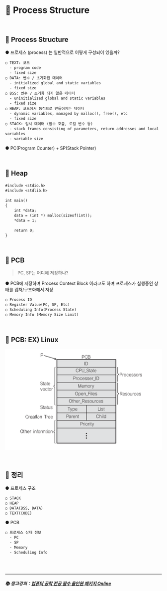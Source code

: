 # 🔑 Process Structure

<br>

## 📌 Process Structure

● 프로세스 (process) 는 일반적으로 어떻게 구성되어 있을까?
```
○ TEXT: 코드
  - program code
  - fixed size
○ DATA: 변수 / 초기화된 데이터
  - initialized global and static variables
  - fixed size
○ BSS: 변수 / 초기화 되지 않은 데이터
  - uninitialized global and static variables
  - fixed size
○ HEAP: 코드에서 동적으로 만들어지는 데이터
  - dynamic variables, managed by malloc(), free(), etc
  - fixed size
○ STACK: 임시 데이터 (함수 호출, 로컬 변수 등)
  - stack frames consisting of parameters, return addresses and local variables
  - variable size
```
● PC(Program Counter) + SP(Stack Pointer)<br>

<br>

## 📌 Heap
```
#include <stdio.h>
#include <stdlib.h>

int main()
{
    int *data;
    data = (int *) malloc(sizeof(int));
    *data = 1;

    return 0;
}
```

<br>

## 📌 PCB
> PC, SP는 어디에 저장하나?

● PCB에 저장하며 Process Context Block 이라고도 하며 프로세스가 실행중인 상태를 캡쳐/구조화해서 저장
```
○ Process ID
○ Register Value(PC, SP, Etc)
○ Scheduling Info(Process State)
○ Memory Info (Memory Size Limit)
```

<br>

## 📌 PCB: EX) Linux

![PCB](./image/pcb.png)

<br>

## 📌 정리

● 프로세스 구조
```
○ STACK
○ HEAP
○ DATA(BSS, DATA)
○ TEXT(CODE)
```
● PCB
```
○ 프로세스 상태 정보
  - PC
  - SP
  - Memory
  - Scheduling Info
```


<br>
<br>

---

##### 📚 참고강의：[컴퓨터 공학 전공 필수 올인원 패키지 Online](https://fastcampus.co.kr/dev_online_cs)